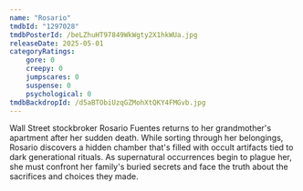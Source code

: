 ```yaml
---
name: "Rosario"
tmdbId: "1297028"
tmdbPosterId: /beLZhuHT97849WkWgty2X1hkWUa.jpg
releaseDate: 2025-05-01
categoryRatings:
    gore: 0
    creepy: 0
    jumpscares: 0
    suspense: 0
    psychological: 0
tmdbBackdropId: /d5aBTObiUzqGZMohXtQKY4FMGvb.jpg
---
```

Wall Street stockbroker Rosario Fuentes returns to her grandmother's apartment after her sudden death. While sorting through her belongings, Rosario discovers a hidden chamber that's filled with occult artifacts tied to dark generational rituals. As supernatural occurrences begin to plague her, she must confront her family's buried secrets and face the truth about the sacrifices and choices they made.
